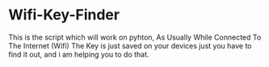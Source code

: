 # Wifi-Key-Finder
This is the script which will work on pyhton, As Usually While Connected To The Internet (Wifi) The Key is just saved on your devices just you have to find it out, and i am helping you to do that. 
